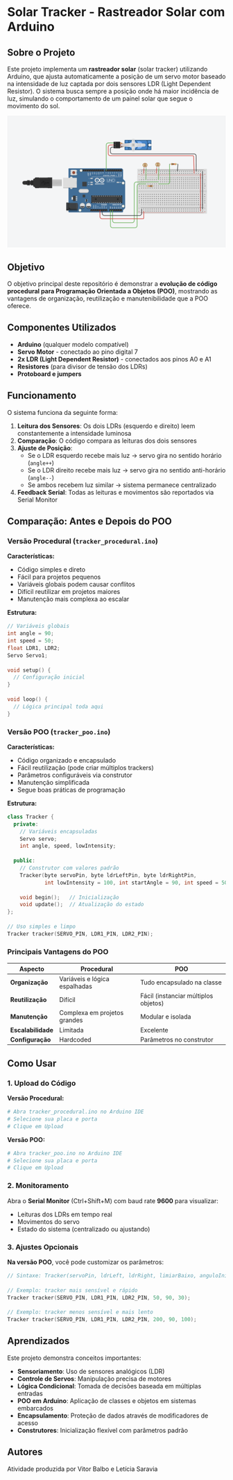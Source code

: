 # Solar Tracker - Rastreador Solar com Arduino

## Sobre o Projeto

Este projeto implementa um **rastreador solar** (solar tracker) utilizando Arduino, que ajusta automaticamente a posição de um servo motor baseado na intensidade de luz captada por dois sensores LDR (Light Dependent Resistor). O sistema busca sempre a posição onde há maior incidência de luz, simulando o comportamento de um painel solar que segue o movimento do sol.

![Projeto Solar Tracker](image01.png)

## Objetivo

O objetivo principal deste repositório é demonstrar a **evolução de código procedural para Programação Orientada a Objetos (POO)**, mostrando as vantagens de organização, reutilização e manutenibilidade que a POO oferece.

## Componentes Utilizados

- **Arduino** (qualquer modelo compatível)
- **Servo Motor** - conectado ao pino digital 7
- **2x LDR (Light Dependent Resistor)** - conectados aos pinos A0 e A1
- **Resistores** (para divisor de tensão dos LDRs)
- **Protoboard e jumpers**

## Funcionamento

O sistema funciona da seguinte forma:

1. **Leitura dos Sensores**: Os dois LDRs (esquerdo e direito) leem constantemente a intensidade luminosa
2. **Comparação**: O código compara as leituras dos dois sensores
3. **Ajuste de Posição**:
   - Se o LDR esquerdo recebe mais luz → servo gira no sentido horário (`angle++`)
   - Se o LDR direito recebe mais luz → servo gira no sentido anti-horário (`angle--`)
   - Se ambos recebem luz similar → sistema permanece centralizado
4. **Feedback Serial**: Todas as leituras e movimentos são reportados via Serial Monitor

## Comparação: Antes e Depois do POO

### Versão Procedural (`tracker_procedural.ino`)

**Características:**

- Código simples e direto
- Fácil para projetos pequenos
- Variáveis globais podem causar conflitos
- Difícil reutilizar em projetos maiores
- Manutenção mais complexa ao escalar

**Estrutura:**

```cpp
// Variáveis globais
int angle = 90;
int speed = 50;
float LDR1, LDR2;
Servo Servo1;

void setup() {
  // Configuração inicial
}

void loop() {
  // Lógica principal toda aqui
}
```

### Versão POO (`tracker_poo.ino`)

**Características:**

- Código organizado e encapsulado
- Fácil reutilização (pode criar múltiplos trackers)
- Parâmetros configuráveis via construtor
- Manutenção simplificada
- Segue boas práticas de programação

**Estrutura:**

```cpp
class Tracker {
  private:
    // Variáveis encapsuladas
    Servo servo;
    int angle, speed, lowIntensity;

  public:
    // Construtor com valores padrão
    Tracker(byte servoPin, byte ldrLeftPin, byte ldrRightPin,
            int lowIntensity = 100, int startAngle = 90, int speed = 50);

    void begin();   // Inicialização
    void update();  // Atualização do estado
};

// Uso simples e limpo
Tracker tracker(SERVO_PIN, LDR1_PIN, LDR2_PIN);
```

### Principais Vantagens do POO

| Aspecto            | Procedural                    | POO                                  |
| ------------------ | ----------------------------- | ------------------------------------ |
| **Organização**    | Variáveis e lógica espalhadas | Tudo encapsulado na classe           |
| **Reutilização**   | Difícil                       | Fácil (instanciar múltiplos objetos) |
| **Manutenção**     | Complexa em projetos grandes  | Modular e isolada                    |
| **Escalabilidade** | Limitada                      | Excelente                            |
| **Configuração**   | Hardcoded                     | Parâmetros no construtor             |

## Como Usar

### 1. Upload do Código

**Versão Procedural:**

```bash
# Abra tracker_procedural.ino no Arduino IDE
# Selecione sua placa e porta
# Clique em Upload
```

**Versão POO:**

```bash
# Abra tracker_poo.ino no Arduino IDE
# Selecione sua placa e porta
# Clique em Upload
```

### 2. Monitoramento

Abra o **Serial Monitor** (Ctrl+Shift+M) com baud rate **9600** para visualizar:

- Leituras dos LDRs em tempo real
- Movimentos do servo
- Estado do sistema (centralizado ou ajustando)

### 3. Ajustes Opcionais

**Na versão POO**, você pode customizar os parâmetros:

```cpp
// Sintaxe: Tracker(servoPin, ldrLeft, ldrRight, limiarBaixo, anguloInicial, velocidade)

// Exemplo: tracker mais sensível e rápido
Tracker tracker(SERVO_PIN, LDR1_PIN, LDR2_PIN, 50, 90, 30);

// Exemplo: tracker menos sensível e mais lento
Tracker tracker(SERVO_PIN, LDR1_PIN, LDR2_PIN, 200, 90, 100);
```

## Aprendizados

Este projeto demonstra conceitos importantes:

- **Sensoriamento**: Uso de sensores analógicos (LDR)
- **Controle de Servos**: Manipulação precisa de motores
- **Lógica Condicional**: Tomada de decisões baseada em múltiplas entradas
- **POO em Arduino**: Aplicação de classes e objetos em sistemas embarcados
- **Encapsulamento**: Proteção de dados através de modificadores de acesso
- **Construtores**: Inicialização flexível com parâmetros padrão

## Autores

Atividade produzida por Vitor Balbo e Letícia Saravia
